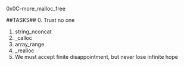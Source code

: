 0x0C-more_malloc_free

##TASKS##
0. Trust no one
1. string_nconcat
2. _calloc
3. array_range
4. _realloc
5. We must accept finite disappointment, but never lose infinite hope
